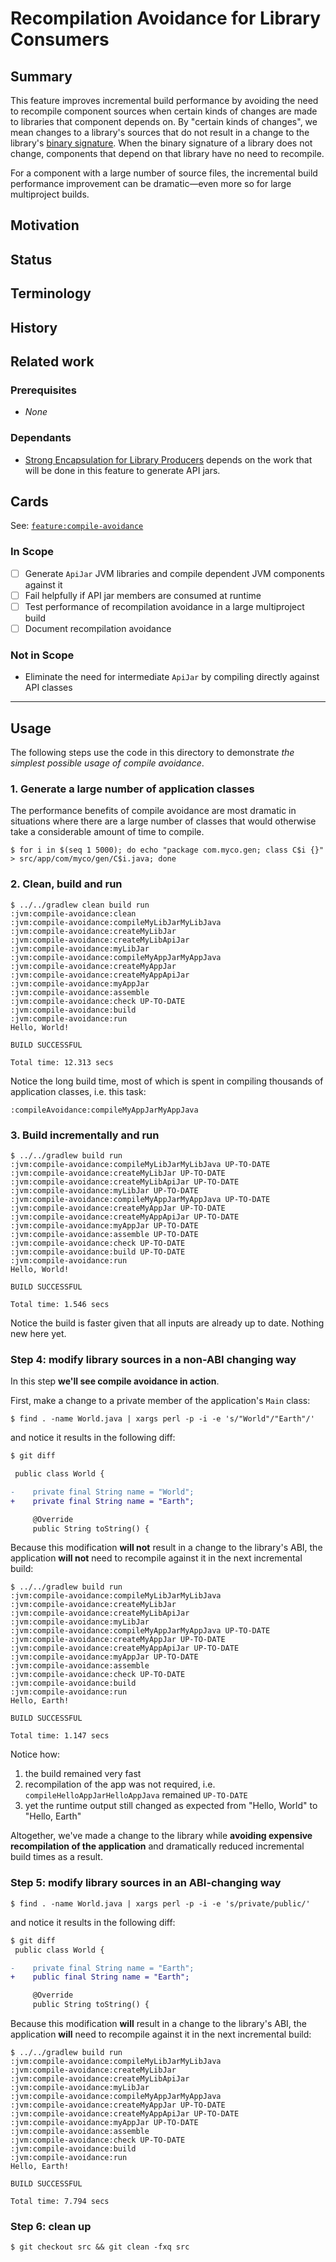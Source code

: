 # Recompilation Avoidance for Library Consumers

## Summary

This feature improves incremental build performance by avoiding the need to recompile component sources when certain kinds of changes are made to libraries that component depends on. By "certain kinds of changes", we mean changes to a library's sources that do not result in a change to the library's [binary signature](TODO). When the binary signature of a library does not change, components that depend on that library have no need to recompile.

For a component with a large number of source files, the incremental build performance improvement can be dramatic—even more so for large multiproject builds.

## Motivation

## Status


## Terminology

## History

## Related work

### Prerequisites

 - _None_

### Dependants

 - [Strong Encapsulation for Library Producers](TODO) depends on the work that will be done in this feature to generate API jars.

## Cards

See: [`feature:compile-avoidance`](https://github.com/gradle/langos/labels/feature:%3Acompile-avoidance)

### In Scope

 - [ ] Generate `ApiJar` JVM libraries and compile dependent JVM components against it
 - [ ] Fail helpfully if API jar members are consumed at runtime
 - [ ] Test performance of recompilation avoidance in a large multiproject build
 - [ ] Document recompilation avoidance

### Not in Scope

 - Eliminate the need for intermediate `ApiJar` by compiling directly against API classes

----

## Usage

The following steps use the code in this directory to demonstrate _the simplest possible usage of compile avoidance_.

### 1. Generate a large number of application classes

The performance benefits of compile avoidance are most dramatic in situations where there are a large number of classes that would otherwise take a considerable amount of time to compile.

    $ for i in $(seq 1 5000); do echo "package com.myco.gen; class C$i {}" > src/app/com/myco/gen/C$i.java; done

### 2. Clean, build and run

    $ ../../gradlew clean build run
    :jvm:compile-avoidance:clean
    :jvm:compile-avoidance:compileMyLibJarMyLibJava
    :jvm:compile-avoidance:createMyLibJar
    :jvm:compile-avoidance:createMyLibApiJar
    :jvm:compile-avoidance:myLibJar
    :jvm:compile-avoidance:compileMyAppJarMyAppJava
    :jvm:compile-avoidance:createMyAppJar
    :jvm:compile-avoidance:createMyAppApiJar
    :jvm:compile-avoidance:myAppJar
    :jvm:compile-avoidance:assemble
    :jvm:compile-avoidance:check UP-TO-DATE
    :jvm:compile-avoidance:build
    :jvm:compile-avoidance:run
    Hello, World!

    BUILD SUCCESSFUL

    Total time: 12.313 secs

Notice the long build time, most of which is spent in compiling thousands of application classes, i.e. this task:

    :compileAvoidance:compileMyAppJarMyAppJava


### 3. Build incrementally and run

    $ ../../gradlew build run
    :jvm:compile-avoidance:compileMyLibJarMyLibJava UP-TO-DATE
    :jvm:compile-avoidance:createMyLibJar UP-TO-DATE
    :jvm:compile-avoidance:createMyLibApiJar UP-TO-DATE
    :jvm:compile-avoidance:myLibJar UP-TO-DATE
    :jvm:compile-avoidance:compileMyAppJarMyAppJava UP-TO-DATE
    :jvm:compile-avoidance:createMyAppJar UP-TO-DATE
    :jvm:compile-avoidance:createMyAppApiJar UP-TO-DATE
    :jvm:compile-avoidance:myAppJar UP-TO-DATE
    :jvm:compile-avoidance:assemble UP-TO-DATE
    :jvm:compile-avoidance:check UP-TO-DATE
    :jvm:compile-avoidance:build UP-TO-DATE
    :jvm:compile-avoidance:run
    Hello, World!

    BUILD SUCCESSFUL

    Total time: 1.546 secs

Notice the build is faster given that all inputs are already up to date. Nothing new here yet.


### Step 4: modify library sources in a non-ABI changing way

In this step **we'll see compile avoidance in action**.

First, make a change to a private member of the application's `Main` class:

    $ find . -name World.java | xargs perl -p -i -e 's/"World"/"Earth"/'

and notice it results in the following diff:

```diff
$ git diff

 public class World {

-    private final String name = "World";
+    private final String name = "Earth";

     @Override
     public String toString() {
```

Because this modification **will not** result in a change to the library's ABI, the application **will not** need to recompile against it in the next incremental build:

    $ ../../gradlew build run
    :jvm:compile-avoidance:compileMyLibJarMyLibJava
    :jvm:compile-avoidance:createMyLibJar
    :jvm:compile-avoidance:createMyLibApiJar
    :jvm:compile-avoidance:myLibJar
    :jvm:compile-avoidance:compileMyAppJarMyAppJava UP-TO-DATE
    :jvm:compile-avoidance:createMyAppJar UP-TO-DATE
    :jvm:compile-avoidance:createMyAppApiJar UP-TO-DATE
    :jvm:compile-avoidance:myAppJar UP-TO-DATE
    :jvm:compile-avoidance:assemble
    :jvm:compile-avoidance:check UP-TO-DATE
    :jvm:compile-avoidance:build
    :jvm:compile-avoidance:run
    Hello, Earth!

    BUILD SUCCESSFUL

    Total time: 1.147 secs

Notice how:

 1. the build remained very fast
 2. recompilation of the app was not required, i.e. `compileHelloAppJarHelloAppJava` remained `UP-TO-DATE`
 3. yet the runtime output still changed as expected from "Hello, World" to "Hello, Earth"

Altogether, we've made a change to the library while **avoiding expensive recompilation of the application** and dramatically reduced incremental build times as a result.


### Step 5: modify library sources in an ABI-changing way

    $ find . -name World.java | xargs perl -p -i -e 's/private/public/'

and notice it results in the following diff:

```diff
$ git diff
 public class World {

-    private final String name = "Earth";
+    public final String name = "Earth";

     @Override
     public String toString() {
```

Because this modification **will** result in a change to the library's ABI, the application **will** need to recompile against it in the next incremental build:

    $ ../../gradlew build run
    :jvm:compile-avoidance:compileMyLibJarMyLibJava
    :jvm:compile-avoidance:createMyLibJar
    :jvm:compile-avoidance:createMyLibApiJar
    :jvm:compile-avoidance:myLibJar
    :jvm:compile-avoidance:compileMyAppJarMyAppJava
    :jvm:compile-avoidance:createMyAppJar UP-TO-DATE
    :jvm:compile-avoidance:createMyAppApiJar UP-TO-DATE
    :jvm:compile-avoidance:myAppJar UP-TO-DATE
    :jvm:compile-avoidance:assemble
    :jvm:compile-avoidance:check UP-TO-DATE
    :jvm:compile-avoidance:build
    :jvm:compile-avoidance:run
    Hello, Earth!

    BUILD SUCCESSFUL

    Total time: 7.794 secs

### Step 6: clean up

    $ git checkout src && git clean -fxq src
